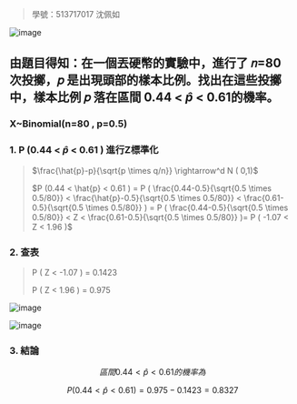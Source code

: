 >學號：513717017 沈佩如

![image](https://github.com/user-attachments/assets/f2e23ad6-fa17-4670-9175-d3d2a25487dd)

## 由題目得知：在一個丟硬幣的實驗中，進行了 𝑛=80 次投擲，𝑝 是出現頭部的樣本比例。找出在這些投擲中，樣本比例 𝑝 落在區間 0.44 < $\hat{p}$ < 0.61的機率。

### X~Binomial(n=80 , p=0.5)

### 1. P (0.44 < $\hat{p}$ < 0.61 ) 進行Z標準化
>
>$\frac{\hat{p}-p}{\sqrt{p \times q/n}} \rightarrow^d N ( 0,1)$
>
>$P (0.44 < \hat{p} < 0.61 ) = P ( \frac{0.44-0.5}{\sqrt{0.5 \times 0.5/80}} < \frac{\hat{p}-0.5}{\sqrt{0.5 \times 0.5/80}} < \frac{0.61-0.5}{\sqrt{0.5 \times 0.5/80}} ) = P ( \frac{0.44-0.5}{\sqrt{0.5 \times 0.5/80}} < Z < \frac{0.61-0.5}{\sqrt{0.5 \times 0.5/80}} )= P ( -1.07 < Z < 1.96 )$
>
### 2. 查表
>
>P ( Z < -1.07 ) = 0.1423
>
>P ( Z < 1.96 ) = 0.975
>
![image](https://github.com/user-attachments/assets/c30c6a23-7296-451e-babb-0d5f7d3b264b)

![image](https://github.com/user-attachments/assets/8af90157-1236-410b-ab99-2e0f7e5d4d3b)

### 3. 結論

$$ 區間 0.44 < \hat{p} < 0.61 的機率為 $$

$$ P (0.44 < \hat{p} < 0.61 ) = 0.975 - 0.1423 = 0.8327 $$
 
